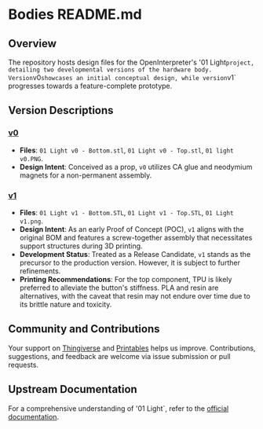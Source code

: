 # Bodies README.md

## Overview

The repository hosts design files for the OpenInterpreter's '01 Light` project, detailing two developmental versions of the hardware body. Version `v0` showcases an initial conceptual design, while version `v1` progresses towards a feature-complete prototype.

## Version Descriptions

### [v0](./bodies/v0)

- **Files**: `01 Light v0 - Bottom.stl`, `01 Light v0 - Top.stl`, `01 light v0.PNG`.
- **Design Intent**: Conceived as a prop, `v0` utilizes CA glue and neodymium magnets for a non-permanent assembly.

### [v1](./bodies/v1)

- **Files**: `01 Light v1 - Bottom.STL`, `01 Light v1 - Top.STL`, `01 Light v1.png`.
- **Design Intent**: As an early Proof of Concept (POC), `v1` aligns with the original BOM and features a screw-together assembly that necessitates support structures during 3D printing.
- **Development Status**: Treated as a Release Candidate, `v1` stands as the precursor to the production version. However, it is subject to further refinements.
- **Printing Recommendations**: For the top component, TPU is likely preferred to alleviate the button's stiffness. PLA and resin are alternatives, with the caveat that resin may not endure over time due to its brittle nature and toxicity.

## Community and Contributions

Your support on [Thingiverse](https://www.thingiverse.com/thing:6529845) and [Printables](https://www.printables.com/model/803461-01-light-version-1-the-worlds-first-language-model) helps us improve. Contributions, suggestions, and feedback are welcome via issue submission or pull requests.

## Upstream Documentation

For a comprehensive understanding of '01 Light`, refer to the [official documentation](https://01.openinterpreter.com/bodies/01-light).
